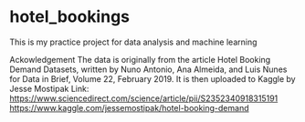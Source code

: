 # hotel_bookings
This is my practice project for data analysis and machine learning

Ackowledgement
The data is originally from the article Hotel Booking Demand Datasets, written by Nuno Antonio, Ana Almeida, and Luis Nunes for Data in Brief, Volume 22, February 2019. It is then uploaded to Kaggle by Jesse Mostipak 
Link: https://www.sciencedirect.com/science/article/pii/S2352340918315191
https://www.kaggle.com/jessemostipak/hotel-booking-demand
